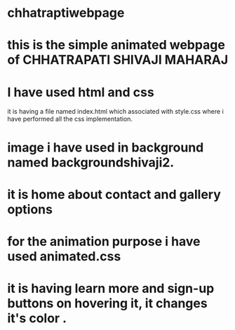 # chhatraptiwebpage
# this is the simple animated webpage of CHHATRAPATI SHIVAJI MAHARAJ
# I have used html and css
  it is having a file named index.html which associated with style.css where i have performed all the css implementation.
# image i have used in background named backgroundshivaji2.
# it is home about contact and gallery options 
# for the animation purpose i have used animated.css 
# it is having learn more and sign-up buttons on hovering it, it changes it's color .

  

